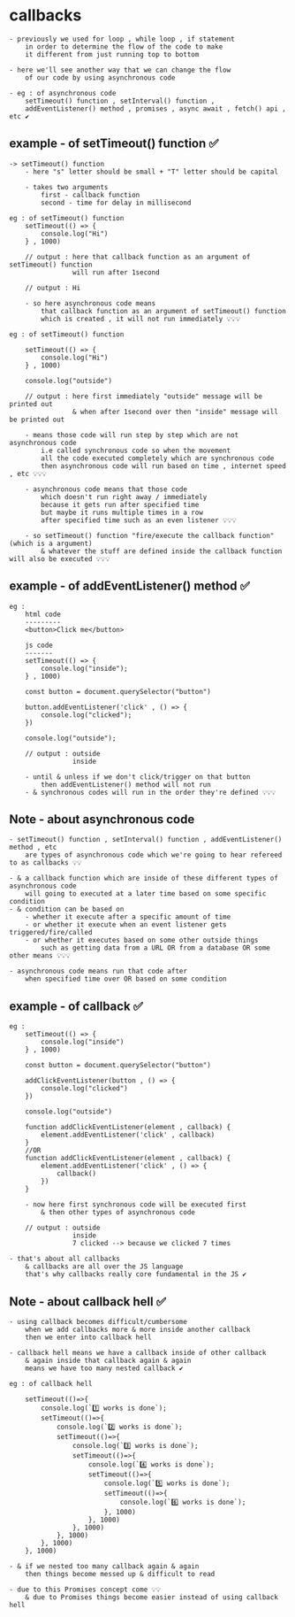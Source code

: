 # callbacks

    - previously we used for loop , while loop , if statement
        in order to determine the flow of the code to make 
        it different from just running top to bottom

    - here we'll see another way that we can change the flow 
        of our code by using asynchronous code 

    - eg : of asynchronous code 
        setTimeout() function , setInterval() function , 
        addEventListener() method , promises , async await , fetch() api , etc ✔️

## example - of setTimeout() function ✅ 

    -> setTimeout() function 
        - here "s" letter should be small + "T" letter should be capital

        - takes two arguments 
            first - callback function 
            second - time for delay in millisecond

    eg : of setTimeout() function 
        setTimeout(() => {
            console.log("Hi")
        } , 1000) 

        // output : here that callback function as an argument of setTimeout() function
                    will run after 1second
        
        // output : Hi

        - so here asynchronous code means 
            that callback function as an argument of setTimeout() function
            which is created , it will not run immediately 💡💡💡

    eg : of setTimeout() function

        setTimeout(() => {
            console.log("Hi")
        } , 1000) 

        console.log("outside")

        // output : here first immediately "outside" message will be printed out
                    & when after 1second over then "inside" message will be printed out

        - means those code will run step by step which are not asynchronous code 
            i.e called synchronous code so when the movement 
            all the code executed completely which are synchronous code
            then asynchronous code will run based on time , internet speed , etc 💡💡💡

        - asynchronous code means that those code 
            which doesn't run right away / immediately
            because it gets run after specified time 
            but maybe it runs multiple times in a row 
            after specified time such as an even listener 💡💡💡

        - so setTimeout() function "fire/execute the callback function" (which is a argument) 
            & whatever the stuff are defined inside the callback function will also be executed 💡💡💡

## example - of addEventListener() method ✅

    eg : 
        html code 
        ---------
        <button>Click me</button>

        js code 
        -------
        setTimeout(() => {
            console.log("inside");
        } , 1000)

        const button = document.querySelector("button")

        button.addEventListener('click' , () => {
            console.log("clicked");
        })

        console.log("outside");

        // output : outside 
                    inside 

        - until & unless if we don't click/trigger on that button
            then addEventListener() method will not run 
        - & synchronous codes will run in the order they're defined 💡💡💡

## Note - about asynchronous code 

    - setTimeout() function , setInterval() function , addEventListener() method , etc
        are types of asynchronous code which we're going to hear refereed to as callbacks 💡💡

    - & a callback function which are inside of these different types of asynchronous code
        will going to executed at a later time based on some specific condition
    - & condition can be based on
        - whether it execute after a specific amount of time 
        - or whether it execute when an event listener gets triggered/fire/called
        - or whether it executes based on some other outside things 
            such as getting data from a URL OR from a database OR some other means 💡💡💡

    - asynchronous code means run that code after 
        when specified time over OR based on some condition

## example - of callback ✅

    eg : 
        setTimeout(() => {
            console.log("inside")
        } , 1000) 

        const button = document.querySelector("button")

        addClickEventListener(button , () => {
            console.log("clicked")
        })

        console.log("outside")

        function addClickEventListener(element , callback) {
            element.addEventListener('click' , callback)
        }
        //OR
        function addClickEventListener(element , callback) {
            element.addEventListener('click' , () => {
                callback()
            })
        }

        - now here first synchronous code will be executed first 
            & then other types of asynchronous code 

        // output : outside
                    inside 
                    7 clicked --> because we clicked 7 times 

    - that's about all callbacks
        & callbacks are all over the JS language
        that's why callbacks really core fundamental in the JS ✔️

## Note - about callback hell ✅

    - using callback becomes difficult/cumbersome
        when we add callbacks more & more inside another callback
        then we enter into callback hell

    - callback hell means we have a callback inside of other callback
        & again inside that callback again & again 
        means we have too many nested callback ✔️

    eg : of callback hell

        setTimeout(()=>{
            console.log(`1️⃣ works is done`);    
            setTimeout(()=>{
                console.log(`2️⃣ works is done`); 
                setTimeout(()=>{
                    console.log(`3️⃣ works is done`);  
                    setTimeout(()=>{
                        console.log(`4️⃣ works is done`); 
                        setTimeout(()=>{
                            console.log(`5️⃣ works is done`);   
                            setTimeout(()=>{
                                console.log(`6️⃣ works is done`);    
                            }, 1000) 
                        }, 1000)   
                    }, 1000)  
                }, 1000)   
            }, 1000)
        }, 1000)

    - & if we nested too many callback again & again 
        then things become messed up & difficult to read

    - due to this Promises concept come 💡💡
        & due to Promises things become easier instead of using callback hell 
